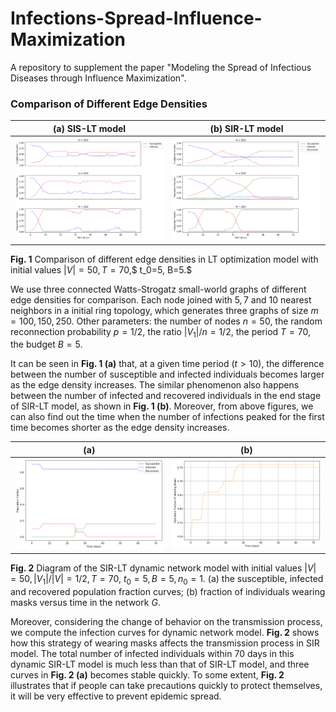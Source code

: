 # Infections-Spread-Influence-Maximization
A repository to supplement the paper "Modeling the Spread of Infectious Diseases through Influence Maximization".

### Comparison of Different Edge Densities


(a) SIS-LT model             | (b) SIR-LT model 
:-------------------------:|:-------------------------:
![](https://github.com/omegayao/Infections-Spread-Influence-Maximization/blob/main/Figures/SIS_compared.png)  |  ![](https://github.com/omegayao/Infections-Spread-Influence-Maximization/blob/main/Figures/SIR_compared.png)

**Fig. 1** Comparison of different edge densities in LT optimization model with initial values $|V|=50, T=70$,$ t_0=5, B=5.$ 

We use three connected Watts-Strogatz small-world graphs of different edge densities for comparison. Each node joined with $5,7$ and $10$ nearest neighbors in a initial ring topology, which generates three graphs of size $m =100, 150, 250$. Other parameters: the number of nodes $n = 50$, the random reconnection probability $p=1/2$, the ratio $|V_1|/n = 1/2$, the period $T=70$, the budget $B =5$. 

It can be seen in **Fig. 1 (a)** that, at a given time period ($t>10$), the difference between the number of susceptible and infected individuals becomes larger as the edge density increases. The similar phenomenon also happens between the number of infected and recovered individuals in the end stage of SIR-LT model, as shown in **Fig. 1 (b)**. Moreover, from above figures, we can also find out the time when the number of infections peaked for the first time becomes shorter as the edge density increases.

(a)              | (b) 
:-------------------------:|:-------------------------:
![](https://github.com/omegayao/Infections-Spread-Influence-Maximization/blob/main/Figures/SIR-dynamic.png)  |  ![](https://github.com/omegayao/Infections-Spread-Influence-Maximization/blob/main/Figures/SIR-masks.png)

**Fig. 2** Diagram of the SIR-LT dynamic network model with initial values $|V|=50,|V_1|/|V|=1/2, T=70$, $t_0=5,B=5,n_0=1$. (a) the susceptible, infected and recovered population fraction curves; (b) fraction of individuals wearing masks versus time in the network $G$.

Moreover, considering the change of behavior on the transmission process, we compute the infection curves for dynamic network model. **Fig. 2** shows how this strategy of wearing masks affects the transmission process in SIR model. The total number of infected individuals within $70$ days in this dynamic SIR-LT model is much less than that of SIR-LT model, and three curves in **Fig. 2 (a)** becomes stable quickly. To some extent, **Fig. 2** illustrates that if people can take precautions quickly to protect themselves, it will be very effective to prevent epidemic spread.
